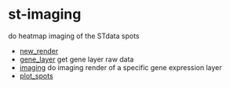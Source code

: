 # st-imaging

do heatmap imaging of the STdata spots

+ [new_render](st-imaging/new_render.1) 
+ [gene_layer](st-imaging/gene_layer.1) get gene layer raw data
+ [imaging](st-imaging/imaging.1) do imaging render of a specific gene expression layer
+ [plot_spots](st-imaging/plot_spots.1) 
